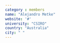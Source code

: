 ```yaml
---
category : members
name: "Alejandro Metke" 
website: '#'
university: "CSIRO"
country: "Australia"
city: " "
---
```



